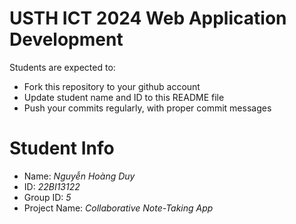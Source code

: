 USTH ICT 2024 Web Application Development
=====================================================

Students are expected to:

* Fork this repository to your github account
* Update student name and ID to this README file
* Push your commits regularly, with proper commit messages

Student Info
=======================
* Name: *Nguyễn Hoàng Duy*
* ID: *22BI13122*
* Group ID: *5*
* Project Name: *Collaborative Note-Taking App*
